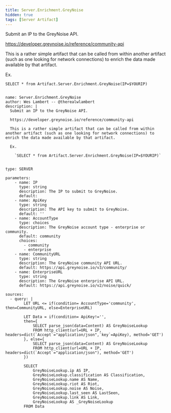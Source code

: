 ```yaml
---
title: Server.Enrichment.GreyNoise
hidden: true
tags: [Server Artifact]
---
```


Submit an IP to the GreyNoise API.

https://developer.greynoise.io/reference/community-api

This is a rather simple artifact that can be called from within another artifact (such as one looking for network connections) to enrich the data made available by that artifact.

Ex.

  `SELECT * from Artifact.Server.Enrichment.GreyNoise(IP=$YOURIP)`


<pre><code class="language-yaml">
name: Server.Enrichment.GreyNoise
author: Wes Lambert -- @therealwlambert
description: |
  Submit an IP to the GreyNoise API.

  https://developer.greynoise.io/reference/community-api

  This is a rather simple artifact that can be called from within another artifact (such as one looking for network connections) to enrich the data made available by that artifact.

  Ex.

    `SELECT * from Artifact.Server.Enrichment.GreyNoise(IP=$YOURIP)`


type: SERVER

parameters:
    - name: IP
      type: string
      description: The IP to submit to GreyNoise.
      default:
    - name: ApiKey
      type: string
      description: The API key to submit to GreyNoise.
      default: ''
    - name: AccountType
      type: choices
      description: The GreyNoise account type - enterprise or community.
      default: community
      choices:
        - community
        - enterprise
    - name: CommunityURL
      type: string
      description: The GreyNoise community API URL.
      default: https://api.greynoise.io/v3/community/
    - name: EnterpriseURL
      type: string
      description: The GreyNoise enterprise API URL.
      default: https://api.greynoise.io/v2/noise/quick/

sources:
  - query: |
        LET URL &lt;= if(condition= AccountType='community', then=CommunityURL, else=EnterpriseURL)

        LET Data = if(condition= ApiKey!='', 
        then={
            SELECT parse_json(data=Content) AS GreyNoiseLookup
            FROM http_client(url=URL + IP, headers=dict(`Accept`="application/json",`key`=ApiKey), method='GET')
        }, else={
            SELECT parse_json(data=Content) AS GreyNoiseLookup
            FROM http_client(url=URL + IP, headers=dict(`Accept`="application/json"), method='GET')
        })

        SELECT
            GreyNoiseLookup.ip AS IP,
            GreyNoiseLookup.classification AS Classification,
            GreyNoiseLookup.name AS Name,
            GreyNoiseLookup.riot AS Riot,
            GreyNoiseLookup.noise AS Noise,
            GreyNoiseLookup.last_seen AS LastSeen,
            GreyNoiseLookup.link AS Link,
            GreyNoiseLookup AS _GreyNoiseLookup
        FROM Data

</code></pre>

